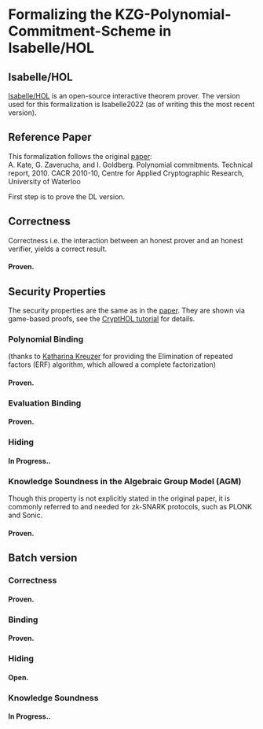 # Formalizing the KZG-Polynomial-Commitment-Scheme in Isabelle/HOL

## Isabelle/HOL
[Isabelle/HOL](https://isabelle.in.tum.de/) is an open-source interactive theorem prover. The version used for this formalization is Isabelle2022 (as of writing this the most recent version).

## Reference Paper
This formalization follows the original [paper](https://cacr.uwaterloo.ca/techreports/2010/cacr2010-10.pdf):  
A. Kate, G. Zaverucha, and I. Goldberg. Polynomial commitments. Technical report, 2010. CACR 2010-10, Centre for Applied Cryptographic Research, University
of Waterloo 

First step is to prove the DL version.


## Correctness
Correctness i.e. the interaction between an honest prover and an honest verifier, yields a correct result.
#### Proven.

## Security Properties
The security properties are the same as in the [paper](https://cacr.uwaterloo.ca/techreports/2010/cacr2010-10.pdf).
They are shown via game-based proofs, see the [CryptHOL tutorial](https://eprint.iacr.org/2018/941.pdf) for details.

### Polynomial Binding
(thanks to [Katharina Kreuzer](https://www21.in.tum.de/team/kreuzer/) for providing the Elimination of repeated factors (ERF) algorithm, which allowed a complete factorization)

#### Proven.

### Evaluation Binding
#### Proven.

### Hiding
#### In Progress..

### Knowledge Soundness in the Algebraic Group Model (AGM)
Though this property is not explicitly stated in the original paper, it is commonly referred to and needed for zk-SNARK protocols, such as PLONK and Sonic.
#### Proven.

## Batch version

### Correctness

#### Proven.

### Binding

#### Proven.

### Hiding 

#### Open. 

### Knowledge Soundness

#### In Progress..



